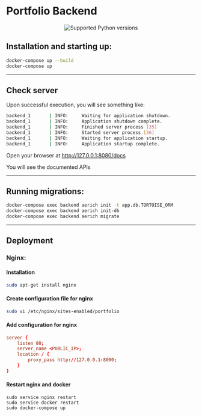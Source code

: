 # Portfolio Backend

<p align="center">
    <img src="https://img.shields.io/pypi/pyversions/fastapi.svg?color=%2334D058" alt="Supported Python versions">
</p>


## Installation and starting up:
```bash
docker-compose up --build
docker-compose up
```

---

## Check server

Upon successful execution, you will see something like:

```bash
backend_1       | INFO:     Waiting for application shutdown.
backend_1       | INFO:     Application shutdown complete.
backend_1       | INFO:     Finished server process [35]
backend_1       | INFO:     Started server process [36]
backend_1       | INFO:     Waiting for application startup.
backend_1       | INFO:     Application startup complete.
```

Open your browser at <a href="http://127.0.0.1:8080/docs" class="external-link" target="_blank">http://127.0.0.1:8080/docs</a>

You will see the documented APIs

---


## Running migrations:
```bash
docker-compose exec backend aerich init -t app.db.TORTOISE_ORM
docker-compose exec backend aerich init-db
docker-compose exec backend aerich migrate
```

---

## Deployment

### Nginx:


#### Installation
```bash
sudo apt-get install nginx
```

#### Create configuration file for nginx
```bash
sudo vi /etc/nginx/sites-enabled/portfolio
```

#### Add configuration for nginx
```conf
server {
    listen 80;
    server_name <PUBLIC_IP>;
    location / {
        proxy_pass http://127.0.0.1:8000;
    }
}
```

#### Restart nginx and docker
```
sudo service nginx restart
sudo service docker restart
sudo docker-compose up
```